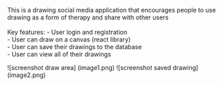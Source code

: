 This is a drawing social media application that encourages people to use drawing as a form of therapy and share with other users
<br></br>
Key features: - User login and registration
<br> - User can draw on a canvas (react library)
<br> - User can save their drawings to the database
<br> - User can view all of their drawings
<br>

![screenshot draw area] (image1.png)
![screenshot saved drawing] (image2.png)
